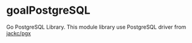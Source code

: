 # goalPostgreSQL
Go PostgreSQL Library. This module library use PostgreSQL driver from [jackc/pgx](https://github.com/jackc/pgx)
